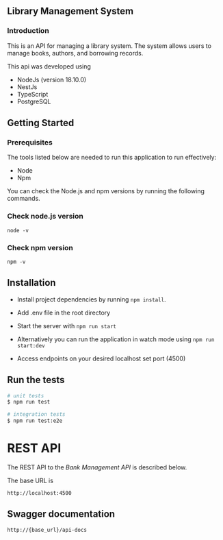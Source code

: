 ## Library Management System

### Introduction

This is an API for managing a library system. The system allows users to manage books, authors, and borrowing records.

This api was developed using

- NodeJs (version 18.10.0)
- NestJs
- TypeScript
- PostgreSQL

## Getting Started

### Prerequisites

The tools listed below are needed to run this application to run effectively:

- Node
- Npm

You can check the Node.js and npm versions by running the following commands.

### Check node.js version

`node -v`

### Check npm version

`npm -v`

## Installation

- Install project dependencies by running `npm install`.

- Add .env file in the root directory

- Start the server with `npm run start`

- Alternatively you can run the application in watch mode using `npm run start:dev`

- Access endpoints on your desired localhost set port (4500)

## Run the tests

```bash
# unit tests
$ npm run test

# integration tests
$ npm run test:e2e
```

# REST API

The REST API to the _Bank Management API_ is described below.

The base URL is

    http://localhost:4500

## Swagger documentation

    http://{base_url}/api-docs

